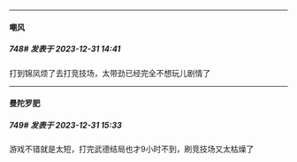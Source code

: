 
*****

####  嘲风  
##### 748#       发表于 2023-12-31 14:41

打到锦凤烦了去打竞技场，太带劲已经完全不想玩儿剧情了


*****

####  曼陀罗肥  
##### 749#       发表于 2023-12-31 15:33

游戏不错就是太短，打完武德结局也才9小时不到，刷竞技场又太枯燥了

